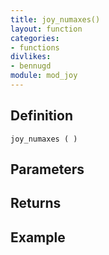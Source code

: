 ```yaml
---
title: joy_numaxes()
layout: function
categories:
- functions
divlikes:
- bennugd
module: mod_joy
---
```


## Definition

    joy_numaxes ( )

## Parameters

## Returns

## Example
